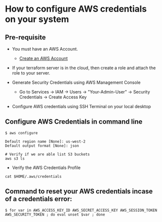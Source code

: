 # How to configure AWS credentials on your system

## Pre-requisite 
- You must have an AWS Account.
    - [Create an AWS Account](https://portal.aws.amazon.com/billing/signup?nc2=h_ct&src=header_signup&redirect_url=https%3A%2F%2Faws.amazon.com%2Fregistration-confirmation#/start)

- If your terraform server is in the cloud, then create a role and attach the role to your server.

- Generate Security Credentials using AWS Management Console
    - Go to Services -> IAM -> Users -> "Your-Admin-User" -> Security Credentials -> Create Access Key
- Configure AWS credentials using SSH Terminal on your local desktop

## **Configure AWS Credentials in command line**
```
$ aws configure

Default region name [None]: us-west-2
Default output format [None]: json

# Verify if we are able list S3 buckets
aws s3 ls
```
- Verify the AWS Credentials Profile
```
cat $HOME/.aws/credentials
```
## **Command to reset your AWS credentials incase of a credentials error**:

    $ for var in AWS_ACCESS_KEY_ID AWS_SECRET_ACCESS_KEY AWS_SESSION_TOKEN AWS_SECURITY_TOKEN ; do eval unset $var ; done